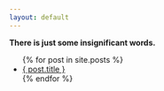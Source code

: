 ```yaml
---
layout: default
---
```

**There is just some insignificant words.**

<ul>
  {% for post in site.posts %}
    <li><a href="{{ post.url }}">{ post.title }</a></li>
    {% endfor %}
</ul>

